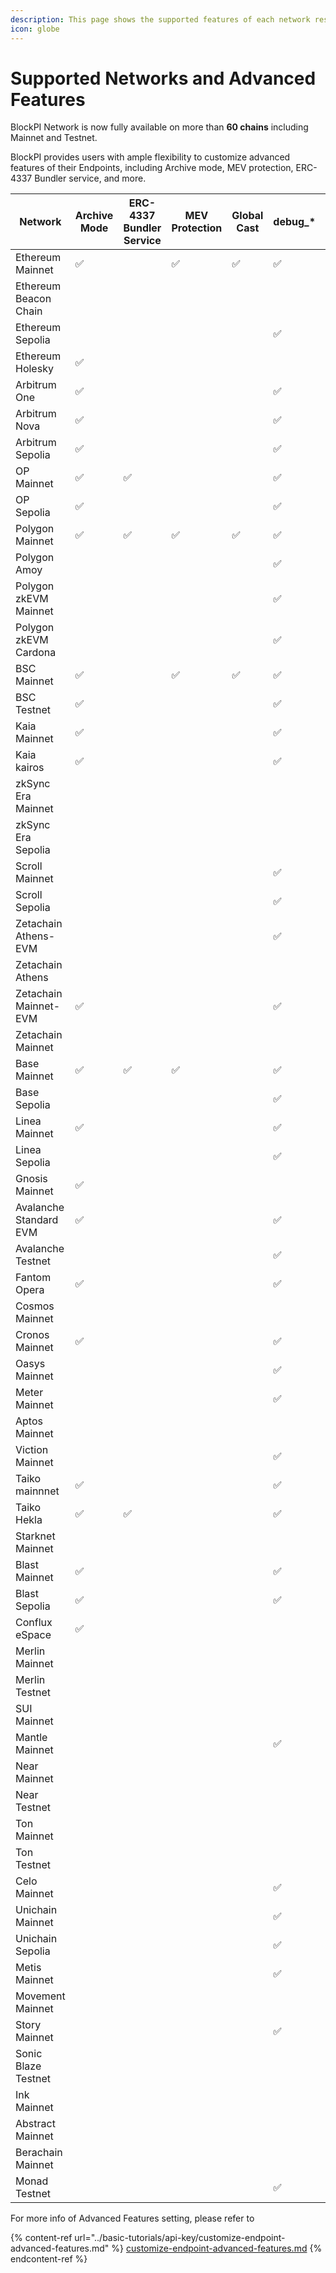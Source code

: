 ```yaml
---
description: This page shows the supported features of each network respectively.
icon: globe
---
```


# Supported Networks and Advanced Features

BlockPI Network is now fully available on more than **60 chains** including Mainnet and Testnet.&#x20;

BlockPI provides users with ample flexibility to customize advanced features of their Endpoints, including Archive mode, MEV protection, ERC-4337 Bundler service, and more.

<table><thead><tr><th width="134">Network</th><th width="99">Archive Mode</th><th width="91">ERC-4337 Bundler Service</th><th width="102">MEV Protection</th><th width="99">Global Cast</th><th width="93">debug_*</th><th>trace_*</th></tr></thead><tbody><tr><td>Ethereum Mainnet</td><td><span data-gb-custom-inline data-tag="emoji" data-code="2705">✅</span></td><td></td><td><span data-gb-custom-inline data-tag="emoji" data-code="2705">✅</span></td><td><span data-gb-custom-inline data-tag="emoji" data-code="2705">✅</span></td><td><span data-gb-custom-inline data-tag="emoji" data-code="2705">✅</span></td><td><span data-gb-custom-inline data-tag="emoji" data-code="2705">✅</span></td></tr><tr><td>Ethereum Beacon Chain</td><td></td><td></td><td></td><td></td><td></td><td></td></tr><tr><td>Ethereum Sepolia</td><td></td><td></td><td></td><td></td><td><span data-gb-custom-inline data-tag="emoji" data-code="2705">✅</span></td><td><span data-gb-custom-inline data-tag="emoji" data-code="2705">✅</span></td></tr><tr><td>Ethereum Holesky</td><td><span data-gb-custom-inline data-tag="emoji" data-code="2705">✅</span></td><td></td><td></td><td></td><td></td><td></td></tr><tr><td>Arbitrum One</td><td><span data-gb-custom-inline data-tag="emoji" data-code="2705">✅</span></td><td></td><td></td><td></td><td><span data-gb-custom-inline data-tag="emoji" data-code="2705">✅</span></td><td></td></tr><tr><td>Arbitrum Nova</td><td><span data-gb-custom-inline data-tag="emoji" data-code="2705">✅</span></td><td></td><td></td><td></td><td><span data-gb-custom-inline data-tag="emoji" data-code="2705">✅</span></td><td></td></tr><tr><td>Arbitrum Sepolia</td><td><span data-gb-custom-inline data-tag="emoji" data-code="2705">✅</span></td><td></td><td></td><td></td><td><span data-gb-custom-inline data-tag="emoji" data-code="2705">✅</span></td><td></td></tr><tr><td>OP Mainnet</td><td><span data-gb-custom-inline data-tag="emoji" data-code="2705">✅</span></td><td><span data-gb-custom-inline data-tag="emoji" data-code="2705">✅</span></td><td></td><td></td><td><span data-gb-custom-inline data-tag="emoji" data-code="2705">✅</span></td><td></td></tr><tr><td>OP Sepolia</td><td><span data-gb-custom-inline data-tag="emoji" data-code="2705">✅</span></td><td></td><td></td><td></td><td><span data-gb-custom-inline data-tag="emoji" data-code="2705">✅</span></td><td></td></tr><tr><td>Polygon Mainnet</td><td><span data-gb-custom-inline data-tag="emoji" data-code="2705">✅</span></td><td><span data-gb-custom-inline data-tag="emoji" data-code="2705">✅</span></td><td><span data-gb-custom-inline data-tag="emoji" data-code="2705">✅</span></td><td><span data-gb-custom-inline data-tag="emoji" data-code="2705">✅</span></td><td><span data-gb-custom-inline data-tag="emoji" data-code="2705">✅</span></td><td></td></tr><tr><td>Polygon Amoy</td><td></td><td></td><td></td><td></td><td><span data-gb-custom-inline data-tag="emoji" data-code="2705">✅</span></td><td></td></tr><tr><td>Polygon zkEVM Mainnet</td><td></td><td></td><td></td><td></td><td><span data-gb-custom-inline data-tag="emoji" data-code="2705">✅</span></td><td></td></tr><tr><td>Polygon zkEVM Cardona</td><td></td><td></td><td></td><td></td><td><span data-gb-custom-inline data-tag="emoji" data-code="2705">✅</span></td><td></td></tr><tr><td>BSC Mainnet</td><td><span data-gb-custom-inline data-tag="emoji" data-code="2705">✅</span></td><td></td><td><span data-gb-custom-inline data-tag="emoji" data-code="2705">✅</span></td><td><span data-gb-custom-inline data-tag="emoji" data-code="2705">✅</span></td><td><span data-gb-custom-inline data-tag="emoji" data-code="2705">✅</span></td><td><span data-gb-custom-inline data-tag="emoji" data-code="2705">✅</span></td></tr><tr><td>BSC Testnet</td><td><span data-gb-custom-inline data-tag="emoji" data-code="2705">✅</span></td><td></td><td></td><td></td><td><span data-gb-custom-inline data-tag="emoji" data-code="2705">✅</span></td><td><span data-gb-custom-inline data-tag="emoji" data-code="2705">✅</span></td></tr><tr><td>Kaia Mainnet</td><td><span data-gb-custom-inline data-tag="emoji" data-code="2705">✅</span></td><td></td><td></td><td></td><td><span data-gb-custom-inline data-tag="emoji" data-code="2705">✅</span></td><td></td></tr><tr><td>Kaia kairos</td><td><span data-gb-custom-inline data-tag="emoji" data-code="2705">✅</span></td><td></td><td></td><td></td><td><span data-gb-custom-inline data-tag="emoji" data-code="2705">✅</span></td><td></td></tr><tr><td>zkSync Era Mainnet</td><td></td><td></td><td></td><td></td><td></td><td></td></tr><tr><td>zkSync Era<br>Sepolia</td><td></td><td></td><td></td><td></td><td></td><td></td></tr><tr><td>Scroll Mainnet</td><td></td><td></td><td></td><td></td><td><span data-gb-custom-inline data-tag="emoji" data-code="2705">✅</span></td><td></td></tr><tr><td>Scroll Sepolia</td><td></td><td></td><td></td><td></td><td><span data-gb-custom-inline data-tag="emoji" data-code="2705">✅</span></td><td></td></tr><tr><td>Zetachain Athens-EVM</td><td></td><td></td><td></td><td></td><td><span data-gb-custom-inline data-tag="emoji" data-code="2705">✅</span></td><td></td></tr><tr><td>Zetachain Athens </td><td></td><td></td><td></td><td></td><td></td><td></td></tr><tr><td>Zetachain Mainnet-EVM</td><td><span data-gb-custom-inline data-tag="emoji" data-code="2705">✅</span></td><td></td><td></td><td></td><td><span data-gb-custom-inline data-tag="emoji" data-code="2705">✅</span></td><td></td></tr><tr><td>Zetachain Mainnet</td><td></td><td></td><td></td><td></td><td></td><td></td></tr><tr><td>Base Mainnet</td><td><span data-gb-custom-inline data-tag="emoji" data-code="2705">✅</span></td><td><span data-gb-custom-inline data-tag="emoji" data-code="2705">✅</span></td><td><span data-gb-custom-inline data-tag="emoji" data-code="2705">✅</span></td><td></td><td><span data-gb-custom-inline data-tag="emoji" data-code="2705">✅</span></td><td></td></tr><tr><td>Base Sepolia</td><td></td><td></td><td></td><td></td><td><span data-gb-custom-inline data-tag="emoji" data-code="2705">✅</span></td><td></td></tr><tr><td>Linea Mainnet</td><td><span data-gb-custom-inline data-tag="emoji" data-code="2705">✅</span></td><td></td><td></td><td></td><td><span data-gb-custom-inline data-tag="emoji" data-code="2705">✅</span></td><td></td></tr><tr><td>Linea Sepolia</td><td></td><td></td><td></td><td></td><td><span data-gb-custom-inline data-tag="emoji" data-code="2705">✅</span></td><td></td></tr><tr><td>Gnosis Mainnet</td><td><span data-gb-custom-inline data-tag="emoji" data-code="2705">✅</span></td><td></td><td></td><td></td><td></td><td></td></tr><tr><td>Avalanche Standard EVM</td><td><span data-gb-custom-inline data-tag="emoji" data-code="2705">✅</span></td><td></td><td></td><td></td><td><span data-gb-custom-inline data-tag="emoji" data-code="2705">✅</span></td><td></td></tr><tr><td>Avalanche Testnet</td><td></td><td></td><td></td><td></td><td><span data-gb-custom-inline data-tag="emoji" data-code="2705">✅</span></td><td></td></tr><tr><td>Fantom Opera</td><td><span data-gb-custom-inline data-tag="emoji" data-code="2705">✅</span></td><td></td><td></td><td></td><td><span data-gb-custom-inline data-tag="emoji" data-code="2705">✅</span></td><td><span data-gb-custom-inline data-tag="emoji" data-code="2705">✅</span></td></tr><tr><td>Cosmos Mainnet</td><td></td><td></td><td></td><td></td><td></td><td></td></tr><tr><td>Cronos Mainnet</td><td><span data-gb-custom-inline data-tag="emoji" data-code="2705">✅</span></td><td></td><td></td><td></td><td><span data-gb-custom-inline data-tag="emoji" data-code="2705">✅</span></td><td></td></tr><tr><td>Oasys Mainnet</td><td></td><td></td><td></td><td></td><td><span data-gb-custom-inline data-tag="emoji" data-code="2705">✅</span></td><td></td></tr><tr><td>Meter Mainnet</td><td></td><td></td><td></td><td></td><td><span data-gb-custom-inline data-tag="emoji" data-code="2705">✅</span></td><td></td></tr><tr><td>Aptos Mainnet</td><td></td><td></td><td></td><td></td><td></td><td></td></tr><tr><td>Viction Mainnet</td><td></td><td></td><td></td><td></td><td><span data-gb-custom-inline data-tag="emoji" data-code="2705">✅</span></td><td></td></tr><tr><td>Taiko mainnnet</td><td><span data-gb-custom-inline data-tag="emoji" data-code="2705">✅</span></td><td></td><td></td><td></td><td><span data-gb-custom-inline data-tag="emoji" data-code="2705">✅</span></td><td></td></tr><tr><td>Taiko Hekla</td><td><span data-gb-custom-inline data-tag="emoji" data-code="2705">✅</span></td><td><span data-gb-custom-inline data-tag="emoji" data-code="2705">✅</span></td><td></td><td></td><td><span data-gb-custom-inline data-tag="emoji" data-code="2705">✅</span></td><td></td></tr><tr><td>Starknet Mainnet</td><td></td><td></td><td></td><td></td><td></td><td></td></tr><tr><td>Blast Mainnet</td><td><span data-gb-custom-inline data-tag="emoji" data-code="2705">✅</span></td><td></td><td></td><td></td><td><span data-gb-custom-inline data-tag="emoji" data-code="2705">✅</span></td><td></td></tr><tr><td>Blast Sepolia</td><td><span data-gb-custom-inline data-tag="emoji" data-code="2705">✅</span></td><td></td><td></td><td></td><td><span data-gb-custom-inline data-tag="emoji" data-code="2705">✅</span></td><td></td></tr><tr><td>Conflux eSpace</td><td><span data-gb-custom-inline data-tag="emoji" data-code="2705">✅</span></td><td></td><td></td><td></td><td></td><td></td></tr><tr><td>Merlin Mainnet</td><td></td><td></td><td></td><td></td><td></td><td></td></tr><tr><td>Merlin Testnet</td><td></td><td></td><td></td><td></td><td></td><td></td></tr><tr><td>SUI Mainnet</td><td></td><td></td><td></td><td></td><td></td><td></td></tr><tr><td>Mantle Mainnet</td><td></td><td></td><td></td><td></td><td><span data-gb-custom-inline data-tag="emoji" data-code="2705">✅</span></td><td></td></tr><tr><td>Near Mainnet</td><td></td><td></td><td></td><td></td><td></td><td></td></tr><tr><td>Near Testnet</td><td></td><td></td><td></td><td></td><td></td><td></td></tr><tr><td>Ton Mainnet</td><td></td><td></td><td></td><td></td><td></td><td></td></tr><tr><td>Ton  Testnet</td><td></td><td></td><td></td><td></td><td></td><td></td></tr><tr><td>Celo Mainnet</td><td></td><td></td><td></td><td></td><td><span data-gb-custom-inline data-tag="emoji" data-code="2705">✅</span></td><td></td></tr><tr><td>Unichain Mainnet</td><td></td><td></td><td></td><td></td><td><span data-gb-custom-inline data-tag="emoji" data-code="2705">✅</span></td><td></td></tr><tr><td>Unichain Sepolia</td><td></td><td></td><td></td><td></td><td><span data-gb-custom-inline data-tag="emoji" data-code="2705">✅</span></td><td></td></tr><tr><td>Metis Mainnet</td><td></td><td></td><td></td><td></td><td><span data-gb-custom-inline data-tag="emoji" data-code="2705">✅</span></td><td></td></tr><tr><td>Movement Mainnet</td><td></td><td></td><td></td><td></td><td></td><td></td></tr><tr><td>Story <br>Mainnet</td><td></td><td></td><td></td><td></td><td><span data-gb-custom-inline data-tag="emoji" data-code="2705">✅</span></td><td></td></tr><tr><td>Sonic Blaze Testnet</td><td></td><td></td><td></td><td></td><td></td><td></td></tr><tr><td>Ink Mainnet</td><td></td><td></td><td></td><td></td><td></td><td></td></tr><tr><td>Abstract Mainnet</td><td></td><td></td><td></td><td></td><td></td><td></td></tr><tr><td>Berachain Mainnet</td><td></td><td></td><td></td><td></td><td></td><td></td></tr><tr><td>Monad<br>Testnet</td><td></td><td></td><td></td><td></td><td><span data-gb-custom-inline data-tag="emoji" data-code="2705">✅</span></td><td></td></tr></tbody></table>

For more info of Advanced Features setting, please refer to

{% content-ref url="../basic-tutorials/api-key/customize-endpoint-advanced-features.md" %}
[customize-endpoint-advanced-features.md](../basic-tutorials/api-key/customize-endpoint-advanced-features.md)
{% endcontent-ref %}
